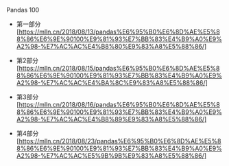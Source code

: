 
Pandas 100 

- 第一部分[https://mlln.cn/2018/08/13/pandas%E6%95%B0%E6%8D%AE%E5%88%86%E6%9E%90100%E9%81%93%E7%BB%83%E4%B9%A0%E9%A2%98-%E7%AC%AC%E4%B8%80%E9%83%A8%E5%88%86/]


 - 第2部分[https://mlln.cn/2018/08/15/pandas%E6%95%B0%E6%8D%AE%E5%88%86%E6%9E%90100%E9%81%93%E7%BB%83%E4%B9%A0%E9%A2%98-%E7%AC%AC%E4%BA%8C%E9%83%A8%E5%88%86/]

 - 第3部分[https://mlln.cn/2018/08/16/pandas%E6%95%B0%E6%8D%AE%E5%88%86%E6%9E%90100%E9%81%93%E7%BB%83%E4%B9%A0%E9%A2%98-%E7%AC%AC%E4%B8%89%E9%83%A8%E5%88%86/]
 
  - 第4部分[https://mlln.cn/2018/08/23/pandas%E6%95%B0%E6%8D%AE%E5%88%86%E6%9E%90100%E9%81%93%E7%BB%83%E4%B9%A0%E9%A2%98-%E7%AC%AC%E5%9B%9B%E9%83%A8%E5%88%86/]
